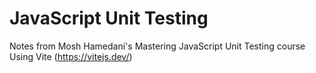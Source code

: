 # JavaScript Unit Testing

Notes from Mosh Hamedani's Mastering JavaScript Unit Testing course
Using Vite (https://vitejs.dev/)
